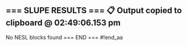=== SLUPE RESULTS ===
📋 Output copied to clipboard @ 02:49:06.153 pm
---------------------
No NESL blocks found
=== END ===
#!end_aa